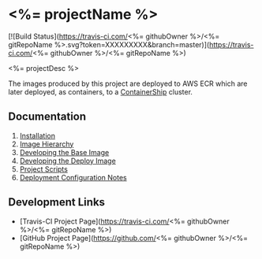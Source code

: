 <%= projectName %>
======================

[![Build Status](https://travis-ci.com/<%= githubOwner %>/<%= gitRepoName %>.svg?token=XXXXXXXXX&branch=master)](https://travis-ci.com/<%= githubOwner %>/<%= gitRepoName %>)

<%= projectDesc %>

The images produced by this project are deployed to AWS ECR which are
later deployed, as containers, to a [ContainerShip](https://cloud.containership.io/)
cluster.


## Documentation

1. [Installation](docs/installation.md)
2. [Image Hierarchy](docs/image-hierarchy.md)
3. [Developing the Base Image](docs/dev-base-image.md)
4. [Developing the Deploy Image](docs/dev-deploy-image.md)
5. [Project Scripts](docs/project-scripts.md)
6. [Deployment Configuration Notes](docs/deploy-config.md)


## Development Links

* [Travis-CI Project Page](https://travis-ci.com/<%= githubOwner %>/<%= gitRepoName %>)
* [GitHub Project Page](https://github.com/<%= githubOwner %>/<%= gitRepoName %>)
